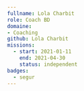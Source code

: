 ```yaml
---
fullname: Lola Charbit
role: Coach BD
domaine:
- Coaching
github: Lola Charbit
missions:
  - start: 2021-01-11
    end: 2021-04-30
    status: independent
badges:
  - segur
---
```


